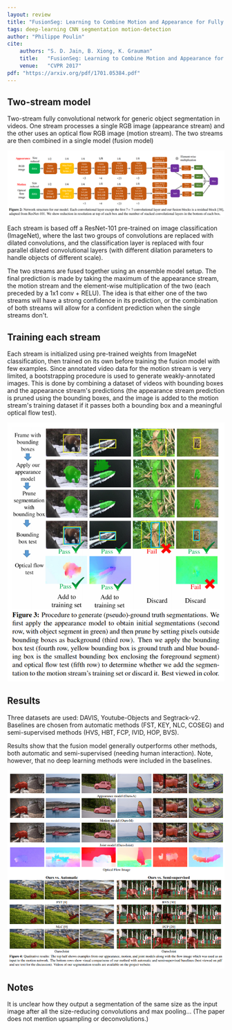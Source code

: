 ```yaml
---
layout: review
title: "FusionSeg: Learning to Combine Motion and Appearance for Fully Automatic Segmentation of Generic Objects in Videos"
tags: deep-learning CNN segmentation motion-detection
author: "Philippe Poulin"
cite:
    authors: "S. D. Jain, B. Xiong, K. Grauman"
    title:   "FusionSeg: Learning to Combine Motion and Appearance for Fully Automatic Segmentation of Generic Objects in Videos"
    venue:   "CVPR 2017"
pdf: "https://arxiv.org/pdf/1701.05384.pdf"
---
```

   
## Two-stream model

Two-stream fully convolutional network for generic object segmentation in videos. One stream processes a single RGB image (appearance stream) and the other uses an optical flow RGB image (motion stream). The two streams are then combined in a single model (fusion model)

![](/article/images/fusionseg/twostream_model.png)

Each stream is based off a ResNet-101 pre-trained on image classification (ImageNet), where the last two groups of convolutions are replaced with dilated convolutions, and the classification layer is replaced with four parallel dilated convolutional layers (with different dilation parameters to handle objects of different scale).

The two streams are fused together using an ensemble model setup. The final prediction is made by taking the maximum of the appearance stream, the motion stream and the element-wise multiplication of the two (each preceded by a 1x1 conv + RELU). The idea is that either one of the two streams will have a strong confidence in its prediction, or the combination of both streams will allow for a confident prediction when the single streams don't.


## Training each stream

Each stream is initialized using pre-trained weights from ImageNet classification, then trained on its own before training the fusion model with few examples. Since annotated video data for the motion stream is very limited, a bootstrapping procedure is used to generate weakly-annotated images. This is done by combining a dataset of videos with bounding boxes and the appearance stream's predictions (the appearance stream prediction is pruned using the bounding boxes, and the image is added to the motion stream's training dataset if it passes both a bounding box and a meaningful optical flow test).

![](/article/images/fusionseg/bootstrap_procedure.png)


## Results

Three datasets are used: DAVIS, Youtube-Objects and Segtrack-v2.
Baselines are chosen from automatic methods (FST, KEY, NLC, COSEG) and semi-supervised methods (HVS, HBT, FCP, IVID, HOP, BVS).

Results show that the fusion model generally outperforms other methods, both automatic and semi-supervised (needing human interaction). Note, however, that no deep learning methods were included in the baselines.

![](/article/images/fusionseg/results.png)


## Notes

It is unclear how they output a segmentation of the same size as the input image after all the size-reducing convolutions and max pooling... (The paper does not mention upsampling or deconvolutions.)
